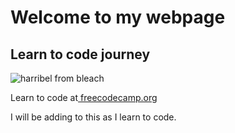 <!--# hello-world
learning to code
Hi
I am new to the world of coding.
I am an Air force veteran, and had 2 deployments to afghanistan.
I currently work as a truck driver.
My current goals are to learn coding so i can start creating my own projects.
Hopefully i will at somepoint be able to create a product for others to consume.
-->
<h1>Welcome to my webpage</h1>
<h2>Learn to code journey</h2>
<main>
  <img src="https://c.wallhere.com/photos/ed/a3/Tier_Harribel_anime_anime_girls_Bleach_artwork_white_background-339996.jpg!d" alt="harribel from bleach">
  
  <p>
  Learn to code at<a href="https:/freecodecamp.org"> freecodecamp.org</a>
  </p>
           
  <p> I will be adding to this as I learn to code.</p>
</main>
